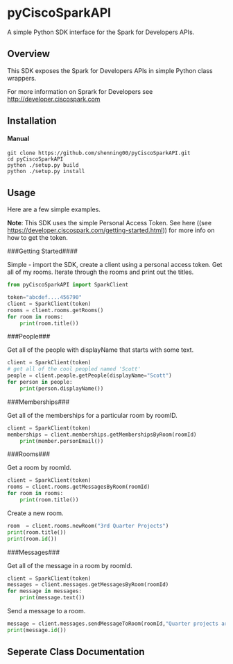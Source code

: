 pyCiscoSparkAPI
================
A simple Python SDK interface for the Spark for Developers APIs.

Overview
---------
This SDK exposes the Spark for Developers APIs in simple Python class wrappers.

For more information on Sprark for Developers see http://developer.ciscospark.com

Installation
---------

#### Manual

```
git clone https://github.com/shenning00/pyCiscoSparkAPI.git
cd pyCiscoSparkAPI
python ./setup.py build
python ./setup.py install
```

Usage
----
Here are a few simple examples.

__Note__: This SDK uses the simple Personal Access Token. See here ((see https://developer.ciscospark.com/getting-started.html)) for more info on how to get the token.

###Getting Started####

Simple - import the SDK, create a client using a personal access token.
Get all of my rooms. Iterate through the rooms and print out the titles.

```python
from pyCiscoSparkAPI import SparkClient

token="abcdef....456790"
client = SparkClient(token)
rooms = client.rooms.getRooms()
for room in rooms:
    print(room.title())
```

###People###

Get all of the people with displayName that starts with some text.

```python
client = SparkClient(token)
# get all of the cool peopled named 'Scott'
people = client.people.getPeople(displayName="Scott")
for person in people:
    print(person.displayName())
```

###Memberships###

Get all of the memberships for a particular room by roomID.

```python
client = SparkClient(token)
memberships = client.memberships.getMembershipsByRoom(roomId)
    print(member.personEmail())
```

###Rooms###

Get a room by roomId.

```python
client = SparkClient(token)
rooms = client.rooms.getMessagesByRoom(roomId)
for room in rooms:
    print(room.title())
```

Create a new room.

```python
room  = client.rooms.newRoom("3rd Quarter Projects")
print(room.title())
print(room.id())
```


###Messages###

Get all of the message in a room by roomId.

```python
client = SparkClient(token)
messages = client.messages.getMessagesByRoom(roomId)
for message in messages:
    print(message.text())
```

Send a message to a room.
```python
message = client.messages.sendMessageToRoom(roomId,"Quarter projects are on target.")
print(message.id())
```



Seperate Class Documentation
----

